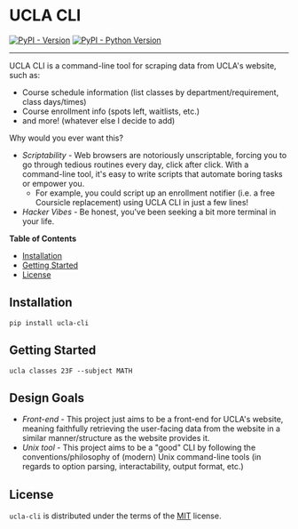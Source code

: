 # UCLA CLI

[![PyPI - Version](https://img.shields.io/pypi/v/ucla-cli.svg)](https://pypi.org/project/ucla-cli)
[![PyPI - Python Version](https://img.shields.io/pypi/pyversions/ucla-cli.svg)](https://pypi.org/project/ucla-cli)

-----

UCLA CLI is a command-line tool for scraping data from UCLA's website, such as:
- Course schedule information (list classes by department/requirement, class days/times)
- Course enrollment info (spots left, waitlists, etc.)
- and more! (whatever else I decide to add)


Why would you ever want this?
- *Scriptability* - Web browsers are notoriously unscriptable, forcing you to go through tedious routines
every day, click after click. With a command-line tool, it's easy to write scripts that automate boring tasks
or empower you.
  - For example, you could script up an enrollment notifier (i.e. a free Coursicle replacement) 
using UCLA CLI in just a few lines!
- *Hacker Vibes* - Be honest, you've been seeking a bit more terminal in your life.

**Table of Contents**

- [Installation](#installation)
- [Getting Started](#installation)
- [License](#license)

## Installation

```console
pip install ucla-cli
```

## Getting Started
```console
ucla classes 23F --subject MATH
```

## Design Goals

- *Front-end* - This project just aims to be a front-end for UCLA's website, meaning faithfully retrieving the 
user-facing data from the website in a similar manner/structure as the website provides it.
- *Unix tool* - This project aims to be a "good" CLI by following the conventions/philosophy of (modern) Unix 
command-line tools (in regards to option parsing, interactability, output format, etc.)

## License

`ucla-cli` is distributed under the terms of the [MIT](https://spdx.org/licenses/MIT.html) license.
